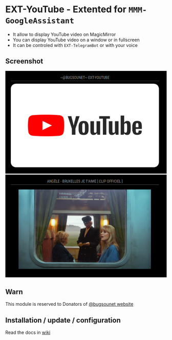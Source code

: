 # EXT-YouTube - Extented for `MMM-GoogleAssistant`

* It allow to display YouTube video on MagicMirror
* You can display YouTube video on a window or in fullscreen
* It can be controled with `EXT-TelegramBot` or with your voice

## Screenshot

![Screenshot1](https://raw.githubusercontent.com/bugsounet/EXT-YouTube/dev/resources/Screenshot1.png)
![Screenshot2](https://raw.githubusercontent.com/bugsounet/EXT-YouTube/dev/resources/Screenshot2.png)

## Warn

This module is reserved to Donators of [@bugsounet website](https://www.bugsounet.fr)

## Installation / update / configuration

Read the docs in [wiki](https://wiki.bugsounet.fr/EXT-YouTube)

